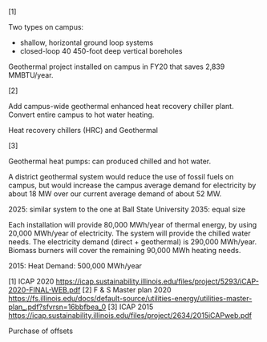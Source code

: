 
[1]

Two types on campus:
* shallow, horizontal ground loop systems
* closed-loop 40 450-foot deep vertical boreholes


Geothermal project installed on campus in FY20 that saves 2,839 MMBTU/year.


[2]

Add campus-wide geothermal enhanced heat recovery chiller plant.
Convert entire campus to hot water heating.

Heat recovery chillers (HRC) and Geothermal


[3]

Geothermal heat pumps: can produced chilled and hot water.

A district geothermal system would reduce the use of fossil fuels on campus, but would increase the campus average demand for electricity by about 18 MW over our current average demand of about 52 MW.

2025: similar system to the one at Ball State University
2035: equal size

Each installation will provide 80,000 MWh/year of thermal energy, by using 20,000 MWh/year of electricity.
The system will provide the chilled water needs.
The electricity demand (direct + geothermal) is 290,000 MWh/year.
Biomass burners will cover the remaining 90,000 MWh heating needs.

2015: Heat Demand: 500,000 MWh/year


[1] ICAP 2020 https://icap.sustainability.illinois.edu/files/project/5293/iCAP-2020-FINAL-WEB.pdf
[2] F & S Master plan 2020 https://fs.illinois.edu/docs/default-source/utilities-energy/utilities-master-plan_.pdf?sfvrsn=16bbfbea_0
[3] ICAP 2015 https://icap.sustainability.illinois.edu/files/project/2634/2015iCAPweb.pdf


Purchase of offsets